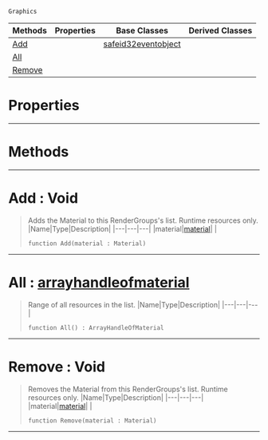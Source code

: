  `Graphics`

|Methods|Properties|Base Classes|Derived Classes|
|---|---|---|---|
|[ Add](https://github.com/PlasmaEngine/PlasmaDocs/blob/master/code_reference/class_reference/materiallist.markdown#add-void)| |[safeid32eventobject](https://github.com/PlasmaEngine/PlasmaDocs/blob/master/code_reference/class_reference/safeid32eventobject.markdown)| |
|[ All](https://github.com/PlasmaEngine/PlasmaDocs/blob/master/code_reference/class_reference/materiallist.markdown#all-plasma-engine-document)| | | |
|[ Remove](https://github.com/PlasmaEngine/PlasmaDocs/blob/master/code_reference/class_reference/materiallist.markdown#remove-void)| | | |


 #  Properties


---  
 #  Methods


---  
 #  Add : Void

> Adds the Material to this RenderGroups's list. Runtime resources only.
> |Name|Type|Description|
> |---|---|---|
> |material|[material](https://github.com/PlasmaEngine/PlasmaDocs/blob/master/code_reference/class_reference/material.markdown)| |
> ``` lang=cpp, name=Lightning
> function Add(material : Material)
> ``` 


---  
 #  All : [arrayhandleofmaterial](https://github.com/PlasmaEngine/PlasmaDocs/blob/master/code_reference/class_reference/arrayhandleofmaterial.markdown)

> Range of all resources in the list.
> |Name|Type|Description|
> |---|---|---|
> ``` lang=cpp, name=Lightning
> function All() : ArrayHandleOfMaterial
> ``` 


---  
 #  Remove : Void

> Removes the Material from this RenderGroups's list. Runtime resources only.
> |Name|Type|Description|
> |---|---|---|
> |material|[material](https://github.com/PlasmaEngine/PlasmaDocs/blob/master/code_reference/class_reference/material.markdown)| |
> ``` lang=cpp, name=Lightning
> function Remove(material : Material)
> ``` 


---  
 

 